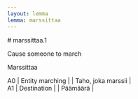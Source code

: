 ```yaml
---
layout: lemma
lemma: marssittaa
---
```


<div class="sense">
# <span class="sensename">marssittaa.1</span>

<span class="description">Cause someone to march</span>

<span class="description">Marssittaa</span>

A0 | Entity marching |   | Taho, joka marssii |  
A1 | Destination |   | Päämäärä |  

</div>

